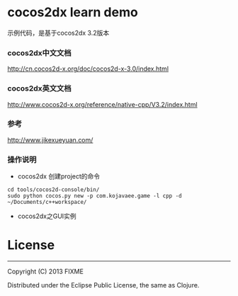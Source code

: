 # cocos2dx learn demo

示例代码，是基于cocos2dx 3.2版本

### cocos2dx中文文档
http://cn.cocos2d-x.org/doc/cocos2d-x-3.0/index.html

### cocos2dx英文文档
http://www.cocos2d-x.org/reference/native-cpp/V3.2/index.html

### 参考

http://www.jikexueyuan.com/

### 操作说明 

* cocos2dx 创建project的命令	
	
```
cd tools/cocos2d-console/bin/
sudo python cocos.py new -p com.kojavaee.game -l cpp -d ~/Documents/c++workspace/
```
    
    
* cocos2dx之GUI实例


# License
---
Copyright (C) 2013 FIXME

Distributed under the Eclipse Public License, the same as Clojure.